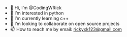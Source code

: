 - 👋 Hi, I’m @CodingWRick
- 👀 I’m interested in python
- 🌱 I’m currently learning c++
- 💞️ I’m looking to collaborate on open source projects
- 📫 How to reach me by email: rickyxk123@gmail.com

<!---
CodingWRick/CodingWRick is a ✨ special ✨ repository because its `README.md` (this file) appears on your GitHub profile.
You can click the Preview link to take a look at your changes.
--->
